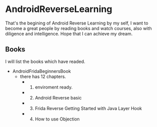 # AndroidReverseLearning
That's the begining of Android Reverse Learning by my self, I want to become a great people by reading books and watch courses, also with diligence and intelligence. Hope that I can achieve my dream.

## Books
I will list the books which have readed.

+ AndroidFridaBeginnersBook
    - there has 12 chapters.
        * 1. enviroment ready.
        * 2. Android Reverse basic
        * 3. Frida Reverse Getting Started with Java Layer Hook
        * 4. How to use Objection
        

